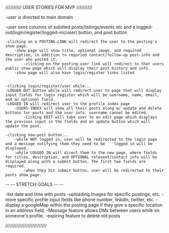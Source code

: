 
////////// USER STORIES FOR MVP //////////

-user is directed to main domain

-user sees columns of subitted posts/listings/events etc and a logged-out(login/register)logged-in(/user) button, and post button

	-clicking on a POSTING-LINK will redirect the user to the posting's show page.
		-show page will show title, optional image, and required description, in addition to requried contact/follow-up post-info and the user who posted it.
			-clicking on the posting-user link will redirect to that users public show page which will display their post history and info.
		-show page will also have login/register links listed


	-clicking login/register/user while...
	-LOGGED OUT button while will redirect user to page that will display input fields for login register which will be username, name, email, and an optional field.
	-LOGGED IN will redirect user to the profile index page
		-USERS-INDEX will show all their posts along w/ update and delete buttons for posts and the user info. username cannot be edited.
			-Cicking EDIT will take user to an edit page which displays the previous input in the fields and an update button which will update the post.

	-clicking new-post button...
		-while NOT logged in, user will be redirected to the login page and a message notifying them they need to be 	logged in will be displayed.
		-while LOGGED IN will direct them to the new page, where fields for titles, description, and OPTIONAL relevent/contact info will be displayed along with a submit button. The first two fields are required.
			-when they hit submit button, user will be redirected to their posts show page.

-- -- STRETCH GOALS -- -- 

-list date and time with posts
-uploading images for specific postings, etc.
-more specific profile input fields like phone number, linkdIn, twitter, etc.
-display a googleMap within the posting page if they give a specific location in an address field.
-Message feature allows DMs between users while on someone's profile.
-expiring feature to delete old posts 

//////////////////////////